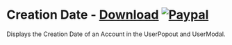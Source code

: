 # Creation Date - [Download](https://betterdiscord.net/ghdl?url=https://raw.githubusercontent.com/mwittrien/BetterDiscordAddons/master/Plugins/CreationDate/CreationDate.plugin.js) [![Paypal][paypal-badge]][paypal-link] 

[paypal-badge]: https://img.shields.io/badge/Paypal-Donate!-%2300457C.svg?logo=paypal&style=flat-square
[paypal-link]: https://paypal.me/MircoWittrien

Displays the Creation Date of an Account in the UserPopout and UserModal.
